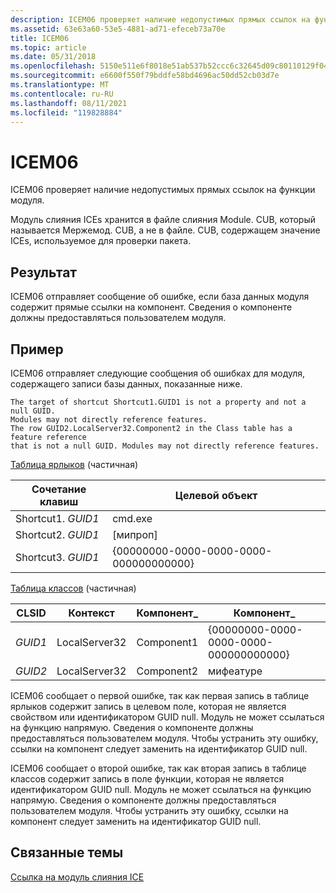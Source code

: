 ```yaml
---
description: ICEM06 проверяет наличие недопустимых прямых ссылок на функции модуля.
ms.assetid: 63e63a60-53e5-4881-ad71-efeceb73a70e
title: ICEM06
ms.topic: article
ms.date: 05/31/2018
ms.openlocfilehash: 5150e511e6f8018e51ab537b52ccc6c32645d09c80110129f040d6a329335ec5
ms.sourcegitcommit: e6600f550f79bddfe58bd4696ac50dd52cb03d7e
ms.translationtype: MT
ms.contentlocale: ru-RU
ms.lasthandoff: 08/11/2021
ms.locfileid: "119828884"
---
```

# <a name="icem06"></a>ICEM06

ICEM06 проверяет наличие недопустимых прямых ссылок на функции модуля.

Модуль слияния ICEs хранится в файле слияния Module. CUB, который называется Мержемод. CUB, а не в файле. CUB, содержащем значение ICEs, используемое для проверки пакета.

## <a name="result"></a>Результат

ICEM06 отправляет сообщение об ошибке, если база данных модуля содержит прямые ссылки на компонент. Сведения о компоненте должны предоставляться пользователем модуля.

## <a name="example"></a>Пример

ICEM06 отправляет следующие сообщения об ошибках для модуля, содержащего записи базы данных, показанные ниже.

``` syntax
The target of shortcut Shortcut1.GUID1 is not a property and not a null GUID. 
Modules may not directly reference features.
The row GUID2.LocalServer32.Component2 in the Class table has a feature reference 
that is not a null GUID. Modules may not directly reference features.
```

[Таблица ярлыков](shortcut-table.md) (частичная)



| Сочетание клавиш          | Целевой объект                                 |
|-------------------|----------------------------------------|
| Shortcut1. *GUID1* | cmd.exe                                |
| Shortcut2. *GUID1* | \[мипроп\]                             |
| Shortcut3. *GUID1* | {00000000-0000-0000-0000-000000000000} |



 

[Таблица классов](class-table.md) (частичная)



| CLSID   | Контекст       | Компонент\_ | Компонент\_                              |
|---------|---------------|-------------|----------------------------------------|
| *GUID1* | LocalServer32 | Component1  | {00000000-0000-0000-0000-000000000000} |
| *GUID2* | LocalServer32 | Component2  | мифеатуре                              |



 

ICEM06 сообщает о первой ошибке, так как первая запись в таблице ярлыков содержит запись в целевом поле, которая не является свойством или идентификатором GUID null. Модуль не может ссылаться на функцию напрямую. Сведения о компоненте должны предоставляться пользователем модуля. Чтобы устранить эту ошибку, ссылки на компонент следует заменить на идентификатор GUID null.

ICEM06 сообщает о второй ошибке, так как вторая запись в таблице классов содержит запись в поле функции, которая не является идентификатором GUID null. Модуль не может ссылаться на функцию напрямую. Сведения о компоненте должны предоставляться пользователем модуля. Чтобы устранить эту ошибку, ссылки на компонент следует заменить на идентификатор GUID null.

## <a name="related-topics"></a>Связанные темы

<dl> <dt>

[Ссылка на модуль слияния ICE](merge-module-ice-reference.md)
</dt> </dl>

 

 



